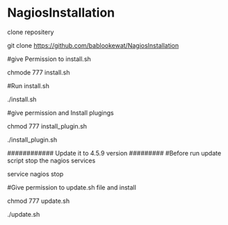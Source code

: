 # NagiosInstallation

clone repositery 

git clone https://github.com/bablookewat/NagiosInstallation 

#give Permission to install.sh

chmode 777 install.sh

#Run install.sh

./install.sh

#give permission and Install plugings

chmod 777 install_plugin.sh

./install_plugin.sh

############ Update it to 4.5.9 version #########
#Before run update script stop the nagios services 

service nagios stop

#Give permission to update.sh file and install

chmod 777 update.sh

./update.sh
